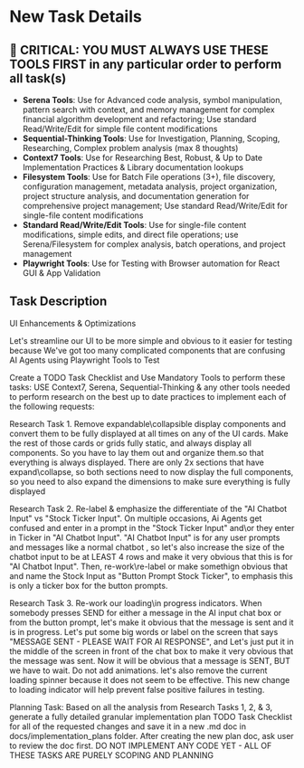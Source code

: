 # New Task Details

## 🔴 CRITICAL: YOU MUST ALWAYS USE THESE TOOLS FIRST in any particular order to perform all task(s)

- __Serena Tools__: Use for Advanced code analysis, symbol manipulation, pattern search with context, and memory management for complex financial algorithm development and refactoring; Use standard Read/Write/Edit for simple file content modifications
- __Sequential-Thinking Tools__: Use for Investigation, Planning, Scoping, Researching, Complex problem analysis (max 8 thoughts)
- __Context7 Tools__: Use for Researching Best, Robust, & Up to Date Implementation Practices & Library documentation lookups
- __Filesystem Tools__: Use for Batch File operations (3+), file discovery, configuration management, metadata analysis, project organization, project structure analysis, and documentation generation for comprehensive project management; Use standard Read/Write/Edit for single-file content modifications
- __Standard Read/Write/Edit Tools__: Use for single-file content modifications, simple edits, and direct file operations; use Serena/Filesystem for complex analysis, batch operations, and project management
- __Playwright Tools__: Use for Testing with Browser automation for React GUI & App Validation

## Task Description

UI Enhancements & Optimizations

Let's streamline our UI to be more simple and obvious to it easier for testing because We've got too many complicated components that are confusing AI Agents using Playwright Tools to Test

Create a TODO Task Checklist and Use Mandatory Tools to perform these tasks: USE Context7, Serena, Sequential-Thinking & any other tools needed to perform research on the best up to date practices to implement each of the following requests:

Research Task 1. Remove expandable\collapsible display components and convert them to be fully displayed at all times on any of the UI cards.  Make the rest of those cards or grids fully static, and always display all components. So you have to lay them out and organize them.so that everything is always displayed.  There are only 2x sections that have expand\collapse, so both sections need to now display the full components, so you need to also expand the dimensions to make sure everything is fully displayed

Research Task 2. Re-label & emphasize the differentiate of the "AI Chatbot Input" vs "Stock Ticker Input". On multiple occasions, Ai Agents get confused and enter in a prompt in the "Stock Ticker Input" and\or they enter in Ticker in "AI Chatbot Input". "AI Chatbot Input" is for any user prompts and messages like a normal chatbot , so let's also increase the size of the chatbot input to be at LEAST 4 rows and make it very obvious that this is for "AI Chatbot Input".  Then, re-work\re-label or make somethign obvious that and name the Stock Input as "Button Prompt Stock Ticker", to emphasis this is only a ticker box for the button prompts.

Research Task 3. Re-work our loading\in progress indicators.  When somebody presses SEND for either a message in the AI input chat box or from the button prompt, let's make it obvious that the message is sent and it is in progress.  Let's put some big words or label on the screen that says "MESSAGE SENT - PLEASE WAIT FOR AI RESPONSE", and Let's just put it in the middle of the screen in front of the chat box to make it very obvious that the message was sent. Now it will be obvious that a message is SENT, BUT we have to wait.  Do not add animations. let's also remove the current loading spinner because it does not seem to be effective. This new change to loading indicator will help prevent false positive failures in testing.

Planning Task:
Based on all the analysis from Research Tasks 1, 2, & 3, generate a fully detailed granular implementation plan TODO Task Checklist for all of the requested changes and save it in a new .md doc in docs/implementation_plans folder. After creating the new plan doc, ask user to review the doc first.  DO NOT IMPLEMENT ANY CODE YET - ALL OF THESE TASKS ARE PURELY SCOPING AND PLANNING
